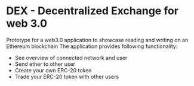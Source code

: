 # DEX - Decentralized Exchange for web 3.0
Prototype for a web3.0 application to showcase reading and writing on an Ethereum blockchain
The application provides following functionality:
* See overview of connected network and user
* Send ether to other user
* Create your own ERC-20 token
* Trade your ERC-20 token with other users
